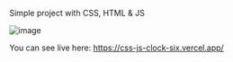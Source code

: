 Simple project with CSS, HTML & JS

![image](https://github.com/Navarroseb/css-js_clock/assets/93394244/270b673e-cbcb-4f02-804f-f9d1fcf04b03)

You can see live here: https://css-js-clock-six.vercel.app/

